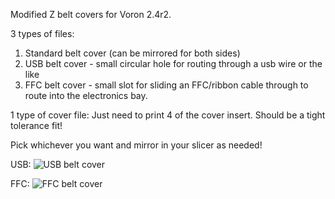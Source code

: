 Modified Z belt covers for Voron 2.4r2.

3 types of files:
1) Standard belt cover (can be mirrored for both sides)
2) USB belt cover - small circular hole for routing through a usb wire or the like
3) FFC belt cover - small slot for sliding an FFC/ribbon cable through to route into the electronics bay.

1 type of cover file:
Just need to print 4 of the cover insert.  Should be a tight tolerance fit!

Pick whichever you want and mirror in your slicer as needed!  

USB:
![USB belt cover](https://github.com/oogoom/Voron-Mods/tree/main/Z%20Belt%20Covers/images/DSC_0094.jpg)

FFC:
![FFC belt cover](https://github.com/oogoom/Voron-Mods/tree/main/Z%20Belt%20Covers/images/DSC_0095.jpg)

